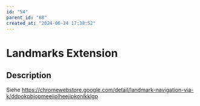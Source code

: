 ```yaml
---
id: "54"
parent_id: "68"
created_at: "2024-06-24 17:38:52"
---
```


# Landmarks Extension

## Description

Siehe <https://chromewebstore.google.com/detail/landmark-navigation-via-k/ddpokpbjopmeeiiolheejjpkonlkklgp>